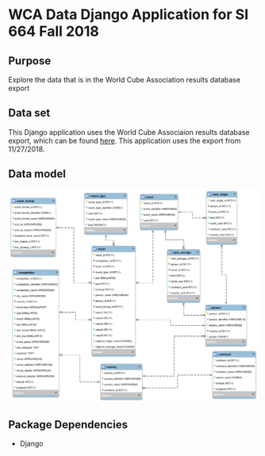 # WCA Data Django Application for SI 664 Fall 2018


## Purpose
Explore the data that is in the World Cube Association results database export

## Data set
This Django application uses the World Cube Associaion results database export, which can be found  [here](https://www.worldcubeassociation.org/results/misc/export.html). This application uses the export from 11/27/2018.

## Data model
<img src="./static/img/wca database model.png" alt="WCA database model">

## Package Dependencies
* Django


